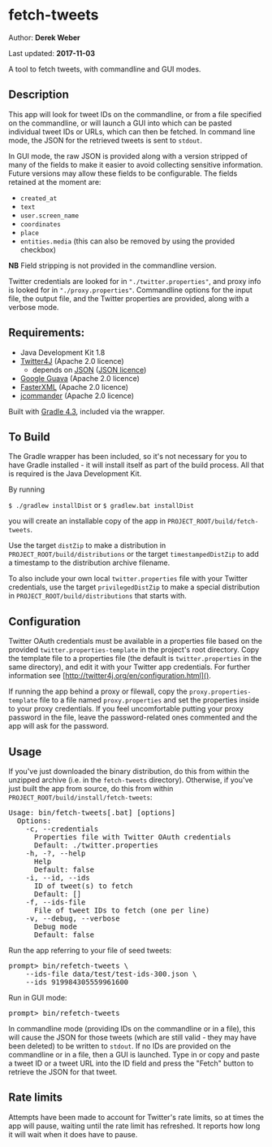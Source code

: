 # fetch-tweets

Author: **Derek Weber**

Last updated: **2017-11-03**

A tool to fetch tweets, with commandline and GUI modes.


## Description

This app will look for tweet IDs on the commandline, or from a file specified on
the commandline, or will launch a GUI into which can be pasted individual tweet IDs
or URLs, which can then be fetched. In command line mode, the JSON for the retrieved
tweets is sent to `stdout`.
 
In GUI mode, the raw JSON is provided along with a version stripped of many of the
fields to make it easier to avoid collecting sensitive information. Future versions
may allow these fields to be configurable. The fields retained at the moment are:

 + `created_at`
 + `text`
 + `user.screen_name`
 + `coordinates`
 + `place`
 + `entities.media` (this can also be removed by using the provided checkbox)
 
**NB** Field stripping is not provided in the commandline version.

Twitter credentials are looked for in `"./twitter.properties"`, and proxy info
is looked for in `"./proxy.properties"`. Commandline options for the input file,
the output file, and the Twitter properties are provided, along with a verbose
mode.


## Requirements:

 + Java Development Kit 1.8
 + [Twitter4J](http://twitter4j.org) (Apache 2.0 licence)
   + depends on [JSON](http://json.org) ([JSON licence](http://www.json.org/license.html))
 + [Google Guava](https://github.com/google/guava) (Apache 2.0 licence) 
 + [FasterXML](http://wiki.fasterxml.com/JacksonHome) (Apache 2.0 licence)
 + [jcommander](http://jcommander.org) (Apache 2.0 licence)

Built with [Gradle 4.3](http://gradle.org), included via the wrapper.


## To Build

The Gradle wrapper has been included, so it's not necessary for you to have
Gradle installed - it will install itself as part of the build process. All that
is required is the Java Development Kit.

By running

`$ ./gradlew installDist` or `$ gradlew.bat installDist`

you will create an installable copy of the app in `PROJECT_ROOT/build/fetch-tweets`.

Use the target `distZip` to make a distribution in `PROJECT_ROOT/build/distributions`
or the target `timestampedDistZip` to add a timestamp to the distribution archive
filename.

To also include your own local `twitter.properties` file with your Twitter
credentials, use the target `privilegedDistZip` to make a special distribution
in `PROJECT_ROOT/build/distributions` that starts with.


## Configuration

Twitter OAuth credentials must be available in a properties file based on the
provided `twitter.properties-template` in the project's root directory. Copy the
template file to a properties file (the default is `twitter.properties` in the
same directory), and edit it with your Twitter app credentials. For further
information see [http://twitter4j.org/en/configuration.html]().

If running the app behind a proxy or filewall, copy the
`proxy.properties-template` file to a file named `proxy.properties` and set the
properties inside to your proxy credentials. If you feel uncomfortable putting
your proxy password in the file, leave the password-related ones commented and
the app will ask for the password.


## Usage
If you've just downloaded the binary distribution, do this from within the
unzipped archive (i.e. in the `fetch-tweets` directory). Otherwise, if you've
just built the app from source, do this from within
`PROJECT_ROOT/build/install/fetch-tweets`:

<pre>
Usage: bin/fetch-tweets[.bat] [options]
  Options:
    -c, --credentials
      Properties file with Twitter OAuth credentials
      Default: ./twitter.properties
    -h, -?, --help
      Help
      Default: false
    -i, --id, --ids
      ID of tweet(s) to fetch
      Default: []
    -f, --ids-file
      File of tweet IDs to fetch (one per line)
    -v, --debug, --verbose
      Debug mode
      Default: false
</pre>

Run the app referring to your file of seed tweets:
<pre>
prompt> bin/refetch-tweets \
    --ids-file data/test/test-ids-300.json \
    --ids 919984305559961600
</pre>

Run in GUI mode:
<pre>
prompt> bin/refetch-tweets
</pre>

In commandline mode (providing IDs on the commandline or in a file), this will
cause the JSON for those tweets (which are still valid - they may have been
deleted) to be written to `stdout`. If no IDs are provided on the commandline or
in a file, then a GUI is launched. Type in or copy and paste a tweet ID or a tweet
URL into the ID field and press the "Fetch" button to retrieve the JSON for
that tweet.

## Rate limits

Attempts have been made to account for Twitter's rate limits, so at times the
app will pause, waiting until the rate limit has refreshed. It reports how long
it will wait when it does have to pause.
